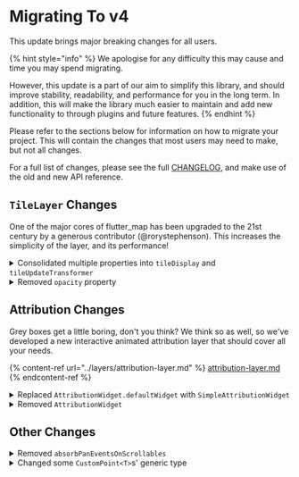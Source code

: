 # Migrating To v4

This update brings major breaking changes for all users.

{% hint style="info" %}
We apologise for any difficulty this may cause and time you may spend migrating.

However, this update is a part of our aim to simplify this library, and should improve stability, readability, and performance for you in the long term. In addition, this will make the library much easier to maintain and add new functionality to through plugins and future features.
{% endhint %}

Please refer to the sections below for information on how to migrate your project. This will contain the changes that most users may need to make, but not all changes.

For a full list of changes, please see the full [CHANGELOG](https://pub.dev/packages/flutter\_map/changelog), and make use of the old and new API reference.

## `TileLayer` Changes

One of the major cores of flutter\_map has been upgraded to the 21st century by a generous contributor (@rorystephenson). This increases the simplicity of the layer, and its performance!

<details>

<summary>Consolidated multiple properties into <code>tileDisplay</code> and <code>tileUpdateTransformer</code></summary>

The following properties have been removed:

* `updateInterval`
* `tileFadeInDuration`
* `tileFadeInStart`
* `tileFadeInStartWhenOverride`
* `overrideTilesWhenUrlChanges`
* `fastReplace`

... and replaced with `tileDisplay` (`TileDisplay`) & `tileUpdateTransformer` (`StreamTransformer<TileUpdateEvent, TileUpdateEvent>`).

There is no "one size fits all" available for this migration: you'll need to experiment to find a combination of the two that work. Read the in-code API documentation for more information about what each one does.

</details>

<details>

<summary>Removed <code>opacity</code> property</summary>

To migrate, wrap the `TileLayer` with an `Opacity` widget.

{% code title="Old Code (<4.0.0)" %}
```dart
children: [
    TileLayer(
        // urlTemplate: '',
        opacity: 0.5,
    ),
],
```
{% endcode %}

{% code title="New Code (4.0.0+)" %}
```dart
children: [
    Opacity(
        opacity: 0.5,
        child: TileLayer(
            // urlTemplate: '',
        ),
    ),
],
```
{% endcode %}

</details>

## Attribution Changes

Grey boxes get a little boring, don't you think? We think so as well, so we've developed a new interactive animated attribution layer that should cover all your needs.

{% content-ref url="../layers/attribution-layer.md" %}
[attribution-layer.md](../layers/attribution-layer.md)
{% endcontent-ref %}

<details>

<summary>Replaced <code>AttributionWidget.defaultWidget</code> with <code>SimpleAttributionWidget</code></summary>

To migrate, replace with `SimpleAttributionWidget` and fill properties as necessary - see the in-code API documentation.

Alternatively, consider implementing attribution using [#richattributionwidget](../layers/attribution-layer.md#richattributionwidget "mention") to take advantage of the new interactive, animated layer.

</details>

<details>

<summary>Removed <code>AttributionWidget</code></summary>

To migrate, replace with an `Align` widget (and insert directly into the map's `nonRotatedChildren`).

</details>

## Other Changes

<details>

<summary>Removed <code>absorbPanEventsOnScrollables</code></summary>

Setting this to `false` was equivalent to disabling drag gestures through [#interactivity-settings-interactiveflags](../usage/options/other-options.md#interactivity-settings-interactiveflags "mention").

To migrate map code, use the `interactiveFlags` as above.

To migrate plugin code, use `onVerticalDrag` and `onHorizontalDrag` updates instead of `onPan`. For more information, see [https://github.com/fleaflet/flutter\_map/pull/1455](https://github.com/fleaflet/flutter\_map/pull/1455).

</details>

<details>

<summary>Changed some <code>CustomPoint&#x3C;T></code>s' generic type</summary>

`CustomPoints` previously used `num` as their generic type, which lead to type casting within FM and plugins, as some code only allowed `int`/`double`, not `num`.

Many of these have been updated to reflect their true usage.

To migrate, look for any methods which now take a different generic typed `CustomPoint` than was previously required. These should then be either casted at this location, or the source of the number should more accuratley represent what the number will be.

For more information, see [https://github.com/fleaflet/flutter\_map/pull/1482](https://github.com/fleaflet/flutter\_map/pull/1482).

</details>
